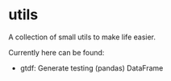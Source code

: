 # utils
A collection of small utils to make life easier.

Currently here can be found:
- gtdf: Generate testing (pandas) DataFrame
